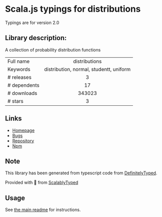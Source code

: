 
# Scala.js typings for distributions

Typings are for version 2.0

## Library description:
A collection of probability distribution functions

|                    |                 |
| ------------------ | :-------------: |
| Full name          | distributions |
| Keywords           | distribution, normal, studentt, uniform |
| # releases         | 3 |
| # dependents       | 17 |
| # downloads        | 343023 |
| # stars            | 3 |

## Links
- [Homepage](https://github.com/AndreasMadsen/distributions#readme)
- [Bugs](https://github.com/AndreasMadsen/distributions/issues)
- [Repository](https://github.com/AndreasMadsen/distributions)
- [Npm](https://www.npmjs.com/package/distributions)
    


## Note
This library has been generated from typescript code from [DefinitelyTyped](https://definitelytyped.org).

Provided with :purple_heart: from [ScalablyTyped](https://github.com/oyvindberg/ScalablyTyped)

## Usage
See [the main readme](../../readme.md) for instructions.


